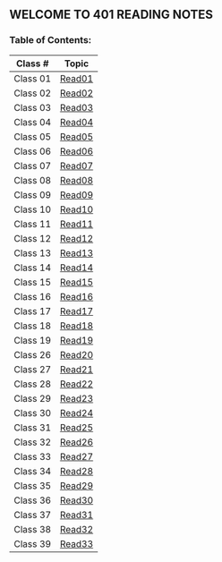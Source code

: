## WELCOME TO 401 READING NOTES

### Table of Contents:

| Class #  |           Topic            |
| :------: | :------------------------: |
| Class 01 | [Read01](401/401read1.md)  |
| Class 02 | [Read02](401/401read2.md)  |
| Class 03 | [Read03](401/401read3.md)  |
| Class 04 | [Read04](401/401read4.md)  |
| Class 05 | [Read05](401/401read5.md)  |
| Class 06 | [Read06](401/401read6.md)  |
| Class 07 | [Read07](401/401read7.md)  |
| Class 08 | [Read08](401/401read8.md)  |
| Class 09 | [Read09](401/401read9.md)  |
| Class 10 | [Read10](401/401read10.md) |
| Class 11 | [Read11](401/401read11.md) |
| Class 12 | [Read12](401/401read12.md) |
| Class 13 | [Read13](401/401read13.md) |
| Class 14 | [Read14](401/401read14.md) |
| Class 15 | [Read15](401/401read15.md) |
| Class 16 | [Read16](401/401read16.md) |
| Class 17 | [Read17](401/401read17.md) |
| Class 18 | [Read18](401/401read18.md) |
| Class 19 | [Read19](401/401read19.md) |
| Class 26 | [Read20](401/401read20.md) |
| Class 27 | [Read21](401/401read21.md) |
| Class 28 | [Read22](401/401read22.md) |
| Class 29 | [Read23](401/401read23.md) |
| Class 30 | [Read24](401/401read24.md) |
| Class 31 | [Read25](401/401read25.md) |
| Class 32 | [Read26](401/401read26.md) |
| Class 33 | [Read27](401/401read27.md) |
| Class 34 | [Read28](401/401read28.md) |
| Class 35 | [Read29](401/401read29.md) |
| Class 36 | [Read30](401/401read30.md) |
| Class 37 | [Read31](401/401read31.md) |
| Class 38 | [Read32](401/401read32.md) |
| Class 39 | [Read33](401/401read33.md) |

